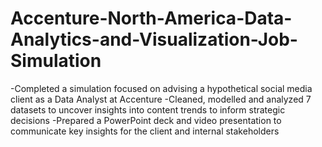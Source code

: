 # Accenture-North-America-Data-Analytics-and-Visualization-Job-Simulation
-Completed a simulation focused on advising a hypothetical social media client as a Data Analyst at Accenture 
-Cleaned, modelled and analyzed 7 datasets to uncover insights into content trends to inform strategic decisions 
-Prepared a PowerPoint deck and video presentation to communicate key insights for the client and internal stakeholders
